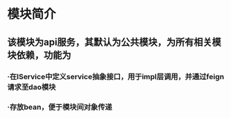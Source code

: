 # 模块简介
## 该模块为api服务，其默认为公共模块，为所有相关模块依赖，功能为
### ·在IService中定义service抽象接口，用于impl层调用，并通过feign请求至dao模块
### ·存放bean，便于模块间对象传递
